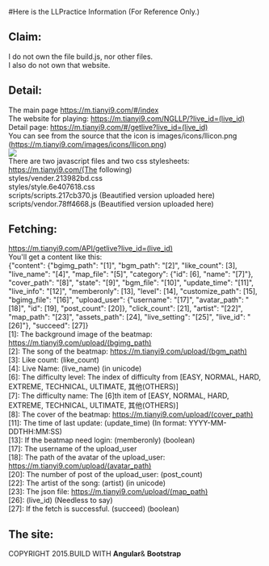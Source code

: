 #Here is the LLPractice Information (For Reference Only.)

Claim:
-
I do not own the file build.js, nor other files.<br>
I also do not own that website.

Detail:
-
The main page https://m.tianyi9.com/#/index<br>
The website for playing: https://m.tianyi9.com/NGLLP/?live_id=(live_id)<br>
Detail page: https://m.tianyi9.com/#/getlive?live_id=(live_id)<br>
You can see from the source that the icon is images/icons/llicon.png (https://m.tianyi9.com/images/icons/llicon.png)<br>
<img src="https://m.tianyi9.com/images/icons/llicon.png"><br>
There are two javascript files and two css stylesheets:<br>
https://m.tianyi9.com/(The following)<br>
styles/vender.213982bd.css<br>
styles/style.6e407618.css<br>
scripts/scripts.217cb370.js (Beautified version uploaded here)<br>
scripts/vendor.78ff4668.js (Beautified version uploaded here)<br>

Fetching:
-
https://m.tianyi9.com/API/getlive?live_id=(live_id)<br>
You'll get a content like this:<br>
{"content": {"bgimg_path": "[1]", "bgm_path": "[2]", "like_count": [3], "live_name": "[4]", "map_file": "[5]", "category": {"id": [6], "name": "[7]"}, "cover_path": "[8]", "state": "[9]", "bgm_file": "[10]", "update_time": "[11]", "live_info": "[12]", "memberonly": [13], "level": [14], "customize_path": [15], "bgimg_file": "[16]", "upload_user": {"username": "[17]", "avatar_path": "[18]", "id": [19], "post_count": [20]}, "click_count": [21], "artist": "[22]", "map_path": "[23]", "assets_path": [24], "live_setting": "[25]", "live_id": "[26]"}, "succeed": [27]}<br>
[1]: The background image of the beatmap: https://m.tianyi9.com/upload/(bgimg_path)<br>
[2]: The song of the beatmap: https://m.tianyi9.com/upload/(bgm_path)<br>
[3]: Like count: (like_count)<br>
[4]: Live Name: (live_name) (in unicode)<br>
[6]: The difficulty level: The index of difficulty from [EASY, NORMAL, HARD, EXTREME, TECHNICAL, ULTIMATE, 其他(OTHERS)]<br>
[7]: The difficulty name: The [6]th item of [EASY, NORMAL, HARD, EXTREME, TECHNICAL, ULTIMATE, 其他(OTHERS)]<br>
[8]: The cover of the beatmap: https://m.tianyi9.com/upload/(cover_path)<br>
[11]: The time of last update: (update_time) (In format: YYYY-MM-DDTHH:MM:SS)<br>
[13]: If the beatmap need login: (memberonly) (boolean)<br>
[17]: The username of the upload_user<br>
[18]: The path of the avatar of the upload_user: https://m.tianyi9.com/upload/(avatar_path)<br>
[20]: The number of post of the upload_user: (post_count)<br>
[22]: The artist of the song: (artist) (in unicode)<br>
[23]: The json file: https://m.tianyi9.com/upload/(map_path)<br>
[26]: (live_id) (Needless to say)<br>
[27]: If the fetch is successful. (succeed) (boolean)<br>

The site:
-
COPYRIGHT 2015.BUILD WITH <b>Angular</b>& <b>Bootstrap</b>
